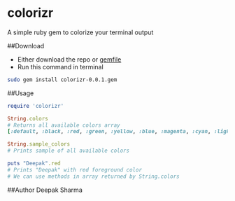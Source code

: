 # colorizr
A simple ruby gem to colorize your terminal output

##Download
* Either download the repo or [gemfile](https://github.com/sadysnaat/colorizr/blob/master/colorizr-0.0.1.gem?gem=true)
* Run this command in terminal
```bash
sudo gem install colorizr-0.0.1.gem
```

##Usage
```ruby
require 'colorizr'

String.colors
# Returns all available colors array
[:default, :black, :red, :green, :yellow, :blue, :magenta, :cyan, :light_gray, :dark_gray, :light_red, :light_green, :light_yellow, :light_blue, :pink, :light_cyan, :white]

String.sample_colors
# Prints sample of all available colors

puts "Deepak".red
# Prints "Deepak" with red foreground color
# We can use methods in array returned by String.colors
```

##Author
Deepak Sharma
